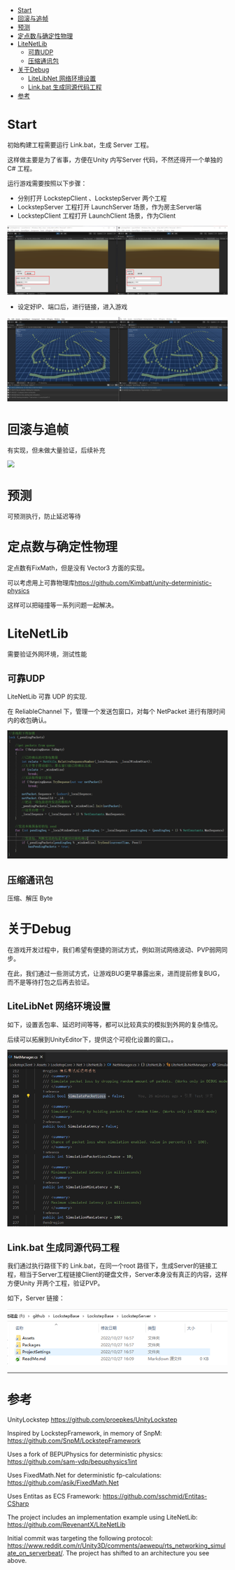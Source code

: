 
- [Start](#start)
- [回滚与追帧](#回滚与追帧)
- [预测](#预测)
- [定点数与确定性物理](#定点数与确定性物理)
- [LiteNetLib](#litenetlib)
  - [可靠UDP](#可靠udp)
  - [压缩通讯包](#压缩通讯包)
- [关于Debug](#关于debug)
  - [LiteLibNet 网络环境设置](#litelibnet-网络环境设置)
  - [Link.bat 生成同源代码工程](#linkbat-生成同源代码工程)
- [参考](#参考)

# Start

初始构建工程需要运行 Link.bat，生成 Server 工程。

这样做主要是为了省事，方便在Unity 内写Server 代码，不然还得开一个单独的C# 工程。

运行游戏需要按照以下步骤：

- 分别打开 LockstepClient 、LockstepServer 两个工程
- LockstepServer 工程打开 LaunchServer 场景，作为房主Server端
- LockstepClient 工程打开 LaunchClient 场景，作为Client

![](Doc/pic.res/20221021114044.png)  

- 设定好IP、端口后，进行链接，进入游戏

![](Doc/pic.res/20221021114904.png)  



# 回滚与追帧


有实现，但未做大量验证，后续补充


![](Doc/pic.res/lockstep.gif)

# 预测

可预测执行，防止延迟等待

# 定点数与确定性物理

定点数有FixMath，但是没有 Vector3 方面的实现。

可以考虑用上可靠物理库<https://github.com/Kimbatt/unity-deterministic-physics>

这样可以把碰撞等一系列问题一起解决。


# LiteNetLib

需要验证外网环境，测试性能

## 可靠UDP

LiteNetLib 可靠 UDP 的实现.


在 ReliableChannel 下，管理一个发送包窗口，对每个 NetPacket 进行有限时间内的收包确认。

![](Doc/pic.res/20221028141553.png)  



## 压缩通讯包

压缩、解压 Byte

# 关于Debug

在游戏开发过程中，我们希望有便捷的测试方式，例如测试网络波动、PVP弱网同步。

在此，我们通过一些测试方式，让游戏BUG更早暴露出来，进而提前修复BUG，而不是等待打包之后再去验证。

## LiteLibNet 网络环境设置

如下，设置丢包率、延迟时间等等，都可以比较真实的模拟到外网的复杂情况。

后续可以拓展到UnityEditor下，提供这个可视化设置的窗口。。

![](Doc/pic.res/20221027165306.png)  

## Link.bat 生成同源代码工程

我们通过执行路径下的 Link.bat，在同一个root 路径下，生成Server的链接工程，相当于Server工程链接Client的硬盘文件，Server本身没有真正的内容，这样方便Unity 开两个工程，验证PVP。

如下，Server 链接：

![](Doc/pic.res/20221027170004.png)  



---

# 参考


UnityLockstep
<https://github.com/proepkes/UnityLockstep>

Inspired by LockstepFramework, in memory of SnpM:
<https://github.com/SnpM/LockstepFramework>

Uses a fork of BEPUPhysics for deterministic physics:
<https://github.com/sam-vdp/bepuphysics1int>

Uses FixedMath.Net for deterministic fp-calculations:
<https://github.com/asik/FixedMath.Net>

Uses Entitas as ECS Framework:
<https://github.com/sschmid/Entitas-CSharp>

The project includes an implementation example using LiteNetLib:
<https://github.com/RevenantX/LiteNetLib>

Initial commit was targeting the following protocol: https://www.reddit.com/r/Unity3D/comments/aewepu/rts_networking_simulate_on_serverbeat/.  The project has shifted to an architecture you see above.




